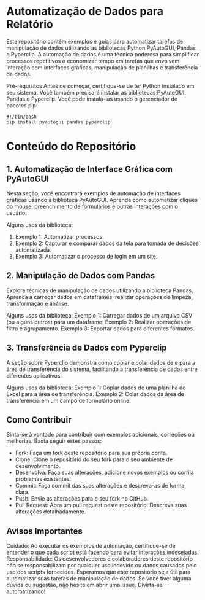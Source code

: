 # Automatização de Dados para Relatório
Este repositório contém exemplos e guias para automatizar tarefas de manipulação de dados utilizando as bibliotecas Python PyAutoGUI, Pandas e Pyperclip. A automação de dados é uma técnica poderosa para simplificar processos repetitivos e economizar tempo em tarefas que envolvem interação com interfaces gráficas, manipulação de planilhas e transferência de dados.

Pré-requisitos
Antes de começar, certifique-se de ter Python instalado em seu sistema. Você também precisará instalar as bibliotecas PyAutoGUI, Pandas e Pyperclip. Você pode instalá-las usando o gerenciador de pacotes pip:

```
#!/bin/bash
pip install pyautogui pandas pyperclip
```

# Conteúdo do Repositório
## 1. Automatização de Interface Gráfica com PyAutoGUI
Nesta seção, você encontrará exemplos de automação de interfaces gráficas usando a biblioteca PyAutoGUI. Aprenda como automatizar cliques do mouse, preenchimento de formulários e outras interações com o usuário.

Alguns usos da biblioteca:
1. Exemplo 1: Automatizar processos.
2. Exemplo 2: Capturar e comparar dados da tela para tomada de decisões automatizada.
3. Exemplo 3: Automatizar o processo de login em um site.
## 2. Manipulação de Dados com Pandas
Explore técnicas de manipulação de dados utilizando a biblioteca Pandas. Aprenda a carregar dados em dataframes, realizar operações de limpeza, transformação e análise.

Alguns usos da biblioteca:
Exemplo 1: Carregar dados de um arquivo CSV (ou alguns outros) para um dataframe.
Exemplo 2: Realizar operações de filtro e agrupamento.
Exemplo 3: Exportar dados para diferentes formatos.
## 3. Transferência de Dados com Pyperclip
A seção sobre Pyperclip demonstra como copiar e colar dados de e para a área de transferência do sistema, facilitando a transferência de dados entre diferentes aplicativos.

Alguns usos da biblioteca:
Exemplo 1: Copiar dados de uma planilha do Excel para a área de transferência.
Exemplo 2: Colar dados da área de transferência em um campo de formulário online.
## Como Contribuir
Sinta-se à vontade para contribuir com exemplos adicionais, correções ou melhorias. Basta seguir estes passos:

- Fork: Faça um fork deste repositório para sua própria conta.
- Clone: Clone o repositório do seu fork para o seu ambiente de desenvolvimento.
- Desenvolva: Faça suas alterações, adicione novos exemplos ou corrija problemas existentes.
- Commit: Faça commit das suas alterações e descreva-as de forma clara.
- Push: Envie as alterações para o seu fork no GitHub.
- Pull Request: Abra um pull request neste repositório. Descreva suas alterações detalhadamente.
## Avisos Importantes
Cuidado: Ao executar os exemplos de automação, certifique-se de entender o que cada script está fazendo para evitar interações indesejadas.
Responsabilidade: Os desenvolvedores e colaboradores deste repositório não se responsabilizam por qualquer uso indevido ou danos causados pelo uso dos scripts fornecidos.
Esperamos que este repositório seja útil para automatizar suas tarefas de manipulação de dados. Se você tiver alguma dúvida ou sugestão, não hesite em abrir uma issue. Divirta-se automatizando!
